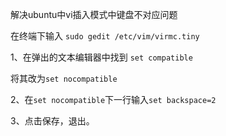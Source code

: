 解决ubuntu中vi插入模式中键盘不对应问题
 
在终端下输入 `sudo gedit /etc/vim/virmc.tiny`
 
1、在弹出的文本编辑器中找到 `set compatible`
 
将其改为`set nocompatible`
 
2、在`set nocompatible`下一行输入`set backspace=2`
 
3、点击保存，退出。